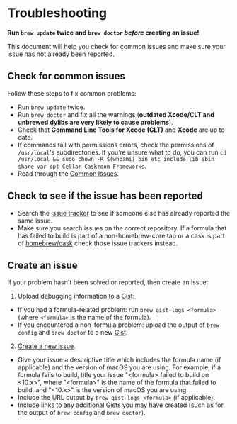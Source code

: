 # Troubleshooting

**Run `brew update` twice and `brew doctor` *before* creating an issue!**

This document will help you check for common issues and make sure your issue has not already been reported.

## Check for common issues

Follow these steps to fix common problems:

* Run `brew update` twice.
* Run `brew doctor` and fix all the warnings (**outdated Xcode/CLT and unbrewed dylibs are very likely to cause problems**).
* Check that **Command Line Tools for Xcode (CLT)** and **Xcode** are up to date.
* If commands fail with permissions errors, check the permissions of `/usr/local`'s subdirectories. If you’re unsure what to do, you can run `cd /usr/local && sudo chown -R $(whoami) bin etc include lib sbin share var opt Cellar Caskroom Frameworks`.
* Read through the [Common Issues](Common-Issues.md).

## Check to see if the issue has been reported

* Search the [issue tracker](https://github.com/vcrini/homebrew-core/issues) to see if someone else has already reported the same issue.
* Make sure you search issues on the correct repository. If a formula that has failed to build is part of a non-homebrew-core tap or a cask is part of [homebrew/cask](https://github.com/vcrini/homebrew-cask/issues) check those issue trackers instead.

## Create an issue

If your problem hasn't been solved or reported, then create an issue:

1. Upload debugging information to a [Gist](https://gist.github.com):
  - If you had a formula-related problem: run `brew gist-logs <formula>` (where `<formula>` is the name of the formula).
  - If you encountered a non-formula problem: upload the output of `brew config` and `brew doctor` to a new [Gist](https://gist.github.com).
2. [Create a new issue](https://github.com/vcrini/homebrew-core/issues/new/choose).
  - Give your issue a descriptive title which includes the formula name (if applicable) and the version of macOS you are using. For example, if a formula fails to build, title your issue "\<formula> failed to build on \<10.x>", where "\<formula>" is the name of the formula that failed to build, and "\<10.x>" is the version of macOS you are using.
  - Include the URL output by `brew gist-logs <formula>` (if applicable).
  - Include links to any additional Gists you may have created (such as for the output of `brew config` and `brew doctor`).
